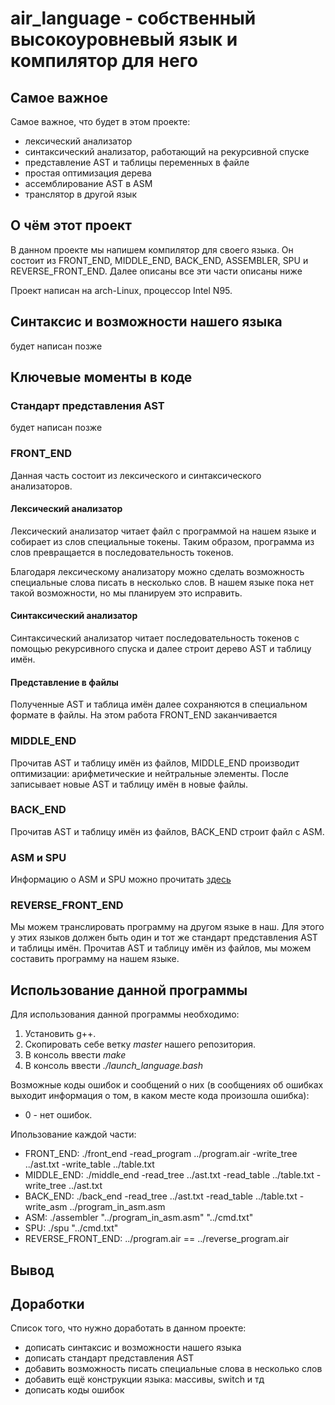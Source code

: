 # air_language - собственный высокоуровневый язык и компилятор для него


## Самое важное

Самое важное, что будет в этом проекте:

- лексический анализатор
- синтаксический анализатор, работающий на рекурсивной спуске
- представление AST и таблицы переменных в файле
- простая оптимизация дерева
- ассемблирование AST в ASM
- транслятор в другой язык 

## О чём этот проект

В данном проекте мы напишем компилятор для своего языка. Он состоит из FRONT_END, MIDDLE_END, BACK_END, ASSEMBLER, SPU и REVERSE_FRONT_END. Далее описаны все эти части описаны ниже 

Проект написан на arch-Linux, процессор Intel N95.

## Синтаксис и возможности нашего языка

будет написан позже

## Ключевые моменты в коде

### Стандарт представления AST

будет написан позже

### FRONT_END

Данная часть состоит из лексического и синтаксического анализаторов.

#### Лексический анализатор

Лексический анализатор читает файл с программой на нашем языке и собирает из слов специальные токены. Таким образом, программа из слов превращается в последовательность токенов.

Благодаря лексическому анализатору можно сделать возможность специальные слова писать в несколько слов. В нашем языке пока нет такой возможности, но мы планируем это исправить.

#### Синтаксический анализатор

Синтаксический анализатор читает последовательность токенов с помощью рекурсивного спуска и далее строит дерево AST и таблицу имён.

#### Представление в файлы 

Полученные AST и таблица имён далее сохраняются в специальном формате в файлы. На этом работа FRONT_END заканчивается

### MIDDLE_END

Прочитав AST и таблицу имён из файлов, MIDDLE_END производит оптимизации: арифметические и нейтральные элементы. После записывает новые AST и таблицу имён в новые файлы.

### BACK_END

Прочитав AST и таблицу имён из файлов, BACK_END строит файл с ASM.

### ASM и SPU

Информацию о ASM и SPU можно прочитать [здесь](https://github.com/Alexandr26Starostin/SPU)

### REVERSE_FRONT_END 

Мы можем транслировать программу на другом языке в наш. Для этого у этих языков должен быть один и тот же стандарт представления AST и таблицы имён. Прочитав AST и таблицу имён из файлов, мы можем составить программу на нашем языке.

## Использование данной программы

Для использования данной программы необходимо:
1. Установить g++.
2. Скопировать себе ветку *master* нашего репозитория. 
3. В консоль ввести *make*
4. В консоль ввести *./launch_language.bash*

Возможные коды ошибок и сообщений о них (в сообщениях об ошибках выходит информация о том, в каком месте кода произошла ошибка):
- 0 - нет ошибок.

Ипользование каждой части:

- FRONT_END: ./front_end -read_program ../program.air -write_tree ../ast.txt -write_table ../table.txt
- MIDDLE_END: ./middle_end -read_tree ../ast.txt -read_table ../table.txt -write_tree ../ast.txt
- BACK_END: ./back_end -read_tree ../ast.txt -read_table ../table.txt -write_asm ../program_in_asm.asm
- ASM: ./assembler "../program_in_asm.asm" "../cmd.txt"
- SPU: ./spu "../cmd.txt"
- REVERSE_FRONT_END: ../program.air == ../reverse_program.air

## Вывод



## Доработки

Список того, что нужно доработать в данном проекте:

- дописать синтаксис и возможности нашего языка
- дописать стандарт представления AST 
- добавить возможность писать специальные слова в несколько слов
- добавить ещё конструкции языка: массивы, switch и тд
- дописать коды ошибок